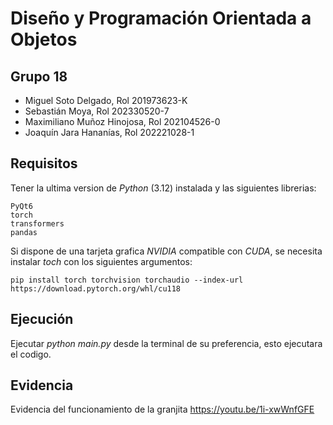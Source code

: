 # Diseño y Programación Orientada a Objetos

## Grupo 18
- Miguel Soto Delgado, Rol 201973623-K
- Sebastián Moya, Rol 202330520-7
- Maximiliano Muñoz Hinojosa, Rol 202104526-0
- Joaquín Jara Hananías, Rol 202221028-1

## Requisitos
Tener la ultima version de _Python_ (3.12) instalada y las siguientes librerias:

```
PyQt6
torch
transformers
pandas
```

Si dispone de una tarjeta grafica _NVIDIA_ compatible con _CUDA_, se necesita instalar _toch_ con los siguientes argumentos:

```
pip install torch torchvision torchaudio --index-url https://download.pytorch.org/whl/cu118
```


## Ejecución
Ejecutar _python main.py_ desde la terminal de su preferencia, esto ejecutara el codigo.

## Evidencia
Evidencia del funcionamiento de la granjita https://youtu.be/1i-xwWnfGFE
